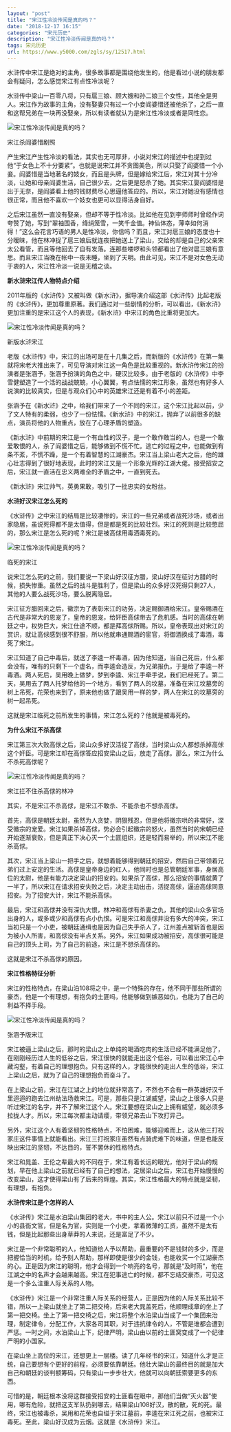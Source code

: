 ```yaml
---
layout: "post"
title: "宋江性冷淡传闻是真的吗？"
date: "2018-12-17 16:15"
categories: "宋元历史"
description: "宋江性冷淡传闻是真的吗？"
tags: 宋元历史
url: https://www.y5000.com/zgls/sy/12517.html
---
```






水浒传中宋江是绝对的主角，很多故事都是围绕他发生的，他是看过小说的朋友都会有疑问，怎么感觉宋江有点性冷淡呢？

水浒传中梁山一百零八将，只有扈三娘、顾大嫂和孙二娘三个女性，其他全是男人。宋江作为故事的主角，没有娶妻只有过一个小妾阎婆惜还被他杀了，之后一直和这帮兄弟在一块再没娶亲，所以有读者就认为是宋江性冷淡或者是同性恋。

![宋江性冷淡传闻是真的吗？](/uploads/allimg/170207/6-1F20G10911593.JPG)

宋江杀阎婆惜剧照

产生宋江产生性冷淡的看法，其实也无可厚非，小说对宋江的描述中也提到过他“于女色上不十分要紧”。也就是说宋江并不贪图美色，所以只娶了阎婆惜一个小妾。阎婆惜是当地著名的妓女，而且是头牌，但是嫁给宋江后，宋江对其十分冷淡，让她和母亲阎婆生活，自己很少去，之后更是怒杀了她。其实宋江娶阎婆惜是出于无奈，是阎婆看上他的钱财费尽心思逼他答应的。所以，宋江对她没有感情也很正常，而且他不喜欢一个妓女也更可以显得洁身自好。

之后宋江虽然一直没有娶亲，但却不等于性冷淡。比如他在见到李师师时曾经作词夸赞了她，写到“翠袖围香，绛绡笼雪，一笑千金值。神仙体态，薄幸如何消得！”这么会花言巧语的男人是性冷淡，你信吗？而且，宋江对扈三娘的态度也十分暧昧，他在林冲捉了扈三娘后就连夜把她送上了梁山，交给的却是自己的父亲宋太公看管，而且等他回去了自有发落。连那些喽啰和头领都看出了他对扈三娘有意思。而且宋江当晚在帐中一夜未睡，坐到了天明。由此可见，宋江不是对女色无动于衷的人，宋江性冷淡一说是无稽之谈。

**新水浒宋江传人物特点介绍**

2011年版的《水浒传》又被叫做《新水浒》，据导演介绍这部《水浒传》比起老版的《水浒传》，更加尊重原著。我们通过对一些剧情的分析，可以看出，《新水浒》更加注重的是宋江这个人的表现，《新水浒》中宋江的角色比重将更加大。

![宋江性冷淡传闻是真的吗？](/uploads/allimg/170207/6-1F20G110023J.JPG)

新版水浒宋江

老版《水浒传》中，宋江的出场可是在十几集之后，而新版的《水浒传》在第一集就将宋老大推出来了，可见导演对宋江这一角色是比较重视的。新水浒传宋江的扮演者是张涵予，张涵予扮演的角色之中，硬汉比较多。由于老版的《水浒传》中李雪健塑造了一个活的战战兢兢，小心翼翼，有点怯懦的宋江形象，虽然也有好多人说演的比较真实，但是与观众们心中的英雄宋江还是有着不小的差距。

张涵予在《新水浒》之中，给我们带来了一个不同的宋江，这个宋江比起以前，少了文人特有的柔弱，也少了一份怯懦。《新水浒》中的宋江，抛弃了以前很多的缺点，演员将他的人物重点，放在了心理矛盾的塑造。

《新水浒》中前期的宋江是一个有血性的汉子，是一个敢作敢当的人，也是一个敢爱敢恨的人，杀了阎婆惜之后，能够做到不慌不忙。逃亡的过程之中，也能做到有条不紊，不慌不躁，是一个有着智慧的江湖豪杰。宋江当上梁山老大之后，他的雄心壮志得到了很好地表现，此时的宋江又是一个形象光辉的江湖大佬。接受招安之后，宋江就一直活在忠义两难全的矛盾之中，一直到死去。

《新水浒》宋江帅气，英勇果敢，吸引了一批忠实的女粉丝。

**水浒好汉宋江怎么死的**

《水浒传》之中宋江的结局是比较凄惨的，宋江的一些兄弟或者战死沙场，或者出家隐居，虽说死得都不是太值得，但是都是死的比较壮烈。宋江的死则是比较憋屈的，那么宋江是怎么死的呢？宋江是被高俅用毒酒毒死的。

![宋江性冷淡传闻是真的吗？](/uploads/allimg/170207/6-1F20G1104Y04.JPG)

临死的宋江

说宋江怎么死的之前，我们要说一下梁山好汉征方腊，梁山好汉在征讨方腊的时候，损失惨重。虽然之后的战斗是胜利了，但是梁山的众多好汉死得只剩27人，其他的人要么战死沙场，要么脱离隐居。

宋江征方腊回来之后，徽宗为了表彰宋江的功劳，决定赐御酒给宋江。皇帝赐酒在古代是非常大的恩宠了，皇帝的恩宠，给奸臣高俅带去了危机感。当时的高俅在朝廷之中，权势巨大，宋江仕途不顺，都是拜高俅所赐。所以，皇帝表现出对宋江的赏识，就让高俅感到很不舒服，所以他就串通赐酒的宦官，将御酒换成了毒酒，毒死了宋江。

宋江知道了自己中毒后，就送了李逵一杯毒酒，因为他知道，当自己死后，什么都会没有，唯有的只剩下一个虚名，而李逵会造反，为兄弟报仇，于是给了李逵一杯毒酒。两人死后，吴用晚上做梦，梦到李逵、宋江手牵手说，我们已经死了。第二天，吴用去了两人托梦给他的一个地方，看到了两人的坟墓，准备在宋江坟墓旁的树上吊死，花荣也来到了，原来他也做了跟吴用一样的梦，两人在宋江的坟墓旁的树一起吊死。

这就是宋江临死之前所发生的事情，宋江怎么死的？他就是被毒死的。

**为什么宋江不杀高俅**

宋江第三次大败高俅之后，梁山众多好汉活捉了高俅，当时梁山众人都想杀掉高俅这个奸臣。可是宋江却在高俅答应招安梁山之后，放走了高俅。那么，宋江为什么不杀死高俅呢？

![宋江性冷淡传闻是真的吗？](/uploads/allimg/170207/6-1F20G11150a5.JPG)

宋江拦不住杀高俅的林冲

其实，不是宋江不杀高俅，是宋江不敢杀、不能杀也不想杀高俅。

首先，高俅是朝廷太尉，虽然为人贪婪，阴狠残忍，但是他将徽宗哄的非常好，深受徽宗的宠爱。宋江如果杀掉高俅，势必会引起徽宗的怒火，虽然当时的宋朝已经开始逐渐衰败，但是真正下决心灭一个土匪组织，还是轻而易举的，所以宋江不能杀高俅。

其次，宋江当上梁山一把手之后，就想着能够得到朝廷的招安，然后自己带领着兄弟们过上安定的生活。高俅是皇帝身边的红人，他同时也是总管朝廷军事，身居高位的太尉，他是有能力决定梁山的招安的。如果杀了高俅，那么招安的事情就黄了一半了，所以宋江在请求招安失败之后，决定主动出击，活捉高俅，逼迫高俅同意招安。为了招安大计，宋江不能杀高俅。

最后，宋江和高俅并没有深仇大恨，林冲和高俅有杀妻之仇，其他的梁山众多官场出身的人，或多或少和高俅有点小仇恨。可是宋江和高俅并没有多大的冲突，宋江当初只是一个小吏，被朝廷通缉也是因为自己失手杀人了，江州差点被斩首也是因为被小人所害，和高俅没有半点关系。另外，宋江如果成功被招安，高俅很可能是自己的顶头上司，为了自己的前途，宋江是不想杀高俅的。

这就是宋江不杀高俅的原因。

**宋江性格特征分析**

宋江的性格特点，在梁山泊108将之中，是一个特殊的存在，他不同于那些所谓的豪杰，他是一个有理想，有抱负的土匪吗，他能够做到嫉恶如仇，也能为了自己的利益不择手段。

![宋江性冷淡传闻是真的吗？](/uploads/allimg/170207/6-1F20G1130V94.JPG)

张涵予版宋江

宋江被逼上梁山之后，那时的梁山之上单纯的喝酒吃肉的生活已经不能满足他了，在刚刚经历过人生的低谷之后，宋江很快的就能走出这个低谷，可以看出宋江心中藏沟壑，有着自己的理想抱负。只有这样的人，才能很快的走出人生的低谷，宋江上梁山之后，就为了自己的理想抱负而奋斗了。

在上梁山之前，宋江在江湖之上的地位就非常高了，不然也不会有一群英雄好汉千里迢迢的跑去江州劫法场救宋江。可是，那些只是江湖威望，梁山之上很多人只是听过宋江的名字，并不了解宋江这个人。宋江要想在梁山之上拥有威望，就必须多拉拢人才。所以，宋江每次都主动请缨，带领兄弟去山下攻打异己。

另外，宋江这个人有着坚韧的性格特点，不怕困难，能够迎难而上，这从他三打祝家庄这件事情上就能看出。宋江三打祝家庄虽然有点骑虎难下的味道，但是也能反映出宋江的坚韧，不达目的，誓不罢休的性格特点。

宋江和晁盖、王伦之辈最大的不同在于，宋江有着长远的眼光，他对于梁山的规划，早在他上梁山之前就已经有了自己的想法，定居梁山之后，宋江也开始慢慢的改变梁山，这才使得梁山有了后来的辉煌。其实，宋江性格最大的特点就是坚韧，有理想，有抱负。

**水浒传宋江是个怎样的人**

《水浒传》宋江是水泊梁山集团的老大，书中的主人公。宋江以前只不过是一个小小的县衙文官，但是名为官，实则是一个小吏，拿着微薄的工资，虽然不是太有钱，但是比起那些出身草莽的人来说，还是富足了不少。

宋江是一个非常聪明的人，他知道给人予以帮助，最重要的不是钱财的多少，而是把握恰当的时机，给予别人帮助，那样即使是很少的金钱，也能收买一个江湖豪杰的心。正是因为宋江的聪明，他才会得到一个响亮的名号，那就是“及时雨”，他在江湖之中的名声才会越来越高。宋江在犯事逃亡的时候，都不忘结交豪杰，可见这是一个多么注重人际关系的人物。

《水浒传》宋江是一个非常注重人际关系的经营人，正是因为他的人际关系比较不错，所以一上梁山就坐上了第二把交椅，后来老大晁盖死后，他顺理成章的坐上了第一把交椅。坐上了第一把交椅之后，宋江将整个水泊梁山当成了一个集团来治理，制定律令，分配工作，大家各司其职，对于违抗律令的人，不管是谁都会遭到严惩。一时之间，水泊梁山上下，纪律严明，梁山由以前的土匪窝变成了一个纪律严明的小国家。

在梁山坐上高位的宋江，还想更上一层楼。读了几年经书的宋江，知道什么才是正统，自己要想有个更好的前程，必须要依靠朝廷。他壮大梁山的最终目的就是加大自己和朝廷的谈判额筹码，只有梁山一步步壮大，他就可以向朝廷索要更多的东西。

可惜的是，朝廷根本没将这群接受招安的土匪看在眼中，那他们当做“灭火器”使用，哪有危险，就把这支军队扔到哪去，结果梁山108好汉，散的散，死的死。最终，宋江也被毒杀，吴用和花荣也自缢于宋江墓前，李逵在宋江死之前，也被宋江毒死。至此，梁山好汉成为云烟。这就是《水浒传》宋江。
